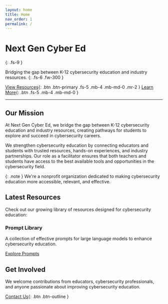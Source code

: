 ```yaml
---
layout: home
title: Home
nav_order: 1
permalink: /
---
```


# Next Gen Cyber Ed
{: .fs-9 }

Bridging the gap between K-12 cybersecurity education and industry resources.
{: .fs-6 .fw-300 }

[View Resources](/resources){: .btn .btn-primary .fs-5 .mb-4 .mb-md-0 .mr-2 }
[Learn More](/about){: .btn .fs-5 .mb-4 .mb-md-0 }

---

## Our Mission

At Next Gen Cyber Ed, we bridge the gap between K-12 cybersecurity education and industry resources, creating pathways for students to explore and succeed in cybersecurity careers.

We strengthen cybersecurity education by connecting educators and students with trusted resources, hands-on experiences, and industry partnerships. Our role as a facilitator ensures that both teachers and students have access to the best available tools and opportunities in the cybersecurity field.

{: .note }
We're a nonprofit organization dedicated to making cybersecurity education more accessible, relevant, and effective.

## Latest Resources

Check out our growing library of resources designed for cybersecurity education:

<div class="grid-container">
  <div class="grid-item">
    <h3>Prompt Library</h3>
    <p>A collection of effective prompts for large language models to enhance cybersecurity education.</p>
    <a href="/resources/prompt-library" class="btn btn-red">Explore Prompts</a>
  </div>
</div>

## Get Involved

We welcome contributions from educators, cybersecurity professionals, and anyone passionate about improving cybersecurity education. 

[Contact Us](mailto:contact@nextgencybered.org){: .btn .btn-outline }
